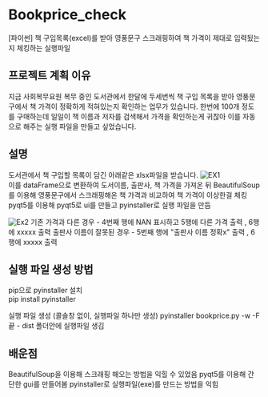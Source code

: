 # Bookprice_check
[파이썬] 책 구입목록(excel)를 받아 영풍문구 스크래핑하여 책 가격이 제대로 입력됬는지 체킹하는 실행파일  
## 프로젝트 계획 이유 
지금 사회복무요원 복무 중인 도서관에서 한달에 두세번씩 책 구입 목록을 받아 영풍문구에서 책 가격이 정확하게 적혀있는지 확인하는 업무가 있습니다. 한번에 100개 정도를 구매하는데 일일이 책 이름과 저자를 검색해서 가격을 확인하는게 귀찮아 이를 자동으로 해주는 실행 파일을 만들고 싶었습니다.
## 설명 
도서관에서 책 구입할 목록이 담긴 아래같은 xlsx파일을 받습니다.
![EX1](https://user-images.githubusercontent.com/28581494/140741659-1f9a4b61-5185-4c99-be28-ed739e7f4e75.PNG)  
이를 dataFrame으로 변환하여 도서이름, 출판사, 책 가격을 가져온 뒤 
BeautifulSoup를 이용해 영풍문구에서 스크래핑해온  책 가격과 비교하여 책 가격이 이상한걸 체킹 
pyqt5를 이용해 pyqt5로 ui를 만들고 pyinstaller로 실행 파일을 만듬 

![Ex2](https://user-images.githubusercontent.com/28581494/140743254-72250ae8-87e7-4bbf-b631-10d3a99b683f.PNG)
기존 가격과 다른 경우 - 4번째 행에 NAN 표시하고 5행에 다른 가격 출력  , 6행에 xxxxx 출력
출판사 이름이 잘못된 경우 - 5번째 행에 "출판사 이름 정확x" 출력 , 6행에 xxxxx 출력 

## 실행 파일 생성 방법 
pip으로 pyinstaller 설치  
  pip install pyinstaller
  
실행 파일 생성 (콜솔창 없이, 실행파일 하나만 생성) 
  pyinstaller bookprice.py -w -F
끝 - dist 폴더안에 실행파일 생김 

## 배운점 
BeautifulSoup을 이용해 스크래핑 해오는 방법을 익힐 수 있었음
pyqt5를 이용해 간단한 gui를 만들어봄 
pyinstaller로 실행파일(exe)를 만드는 방법을 익힘 

